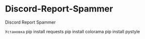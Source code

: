 # Discord-Report-Spammer
Discord Report Spammer


```Установка```
pip install requests
pip install colorama
pip install pystyle
